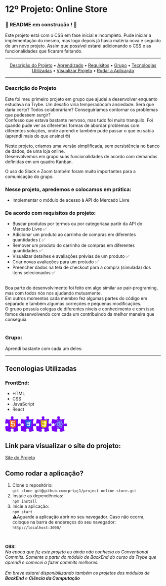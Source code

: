 # 12º Projeto: Online Store

### :construction: README em construção ! :construction:

Este projeto está com o CSS em fase inicial e incompleto. Pude iniciar a implementação do mesmo, mas logo depois já havia matéria nova e seguido de um novo projeto. Assim que possível estarei adicionando o CSS e as funcionalidades que ficaram faltando.
<!-- <p align="center">

<img src="" alt="Header" />
</p> -->
<hr/>
<p align="center">
<a href="#descrição-do-projeto">Descrição do Projeto</a> •
<a href="#nesse-projeto-apredemos-e-colocamos-em-prática">Aprendizado</a> •
<a href="#de-acordo-com-requisitos-do-projeto">Requisitos</a> •
<a href="#">Grupo</a> •
<a href="#tecnologias-utilizadas">Tecnologias Utilizadas</a> •
<a href="#link-para-visualizar-o-site-do-projeto">Visualizar Projeto</a> •
<a href="#como-rodar-a-aplicação">Rodar a Aplicação</a>
</p>
<hr/>

### Descrição do Projeto
Este foi meu primeiro projeto em grupo que ajudei a desenvolver enquanto estudava na Trybe. Um desafio viria temperadocom ansiedade. Será que daria certo? Todos colaborariam? Conseguiriamos contornar os problemas que pudessem surgir? <br>
Confesso que estava bastante nervoso, mas tudo foi muito tranquilo. Foi quando pude ver as diferentes formas de abordar problemas com diferentes soluções, onde aprendi e também pude passar o que eu sabia (aprendi mais do que ensinei 🤓) <br>

Neste projeto, criamos uma versão simplificada, sem persistência no banco de dados, de uma loja online. <br>
Desenvolvemos em grupo suas funcionalidades de acordo com demandas definidas em um quadro Kanban. <br>

O uso do Slack e Zoom também foram muito importantes para a comunicação do grupo.
<br>

### Nesse projeto, apredemos e colocamos em prática:
- Implementar o módulo de acesso à API do Mercado Livre

### De acordo com requisitos do projeto:
- Buscar produtos por termos ou por categoriasa partir da API do Mercado Livre ✅
- Adicionar um produto ao carrinho de compras em diferentes quantidades ( ✅
- Remover um produto do carrinho de compras em diferentes quantidades ✅
- Visualizar detalhes e avaliações prévias de um produto ✅
- Criar novas avaliações para um protudo ✅
- Preencher dados na tela de checkout para a compra (simulada) dos itens selecionados ✅
<br>
Boa parte do desenvolvimento foi feito em algo similar ao pair-programing, mas com todos nós nos ajudando mutuamente.<br>
Em outros momentos cada membro fez algumas partes do código em separado e também algumas correções e pequenas modificações.<br>
O grupo possuía colegas de diferentes níveis e conhecimento e com isso fomos desenvolvendo com cada um contribuindo da melhor maneira que conseguia.<br><br>

### Grupo:
Aprendi bastante com cada um deles:
<!--- [Nome]() -->
<hr/>



## Tecnologias Utilizadas

### FrontEnd:

- HTML
- CSS
- JavaScript
- React

<img src="https://github.com/prtpj1/prtpj1/blob/main/Github%20Imgs/html2.png" width="50" height="50" alt="HTML" /><img src="https://github.com/prtpj1/prtpj1/blob/main/Github Imgs/CSS2.png" width="50" height="50" alt="CSS" /><img src="https://github.com/prtpj1/prtpj1/blob/main/Github Imgs/JavaScript2.png" width="50" height="50" alt="CSS" /><img src="https://github.com/prtpj1/prtpj1/blob/main/Github Imgs/React2.png" width="50" height="50" alt="React Icon" />

## Link para visualizar o site do projeto:

[Site do Projeto](https://prtpj1-online-store.netlify.app/)

## Como rodar a aplicação?

1. Clone o repositório: <br>
`git clone git@github.com:prtpj1/project-online-store.git` 
2. Instale as dependências: <br>
`npm install`
3. Inicie a aplicação: <br>
`npm start` <br>
⚠️Aguarde a aplicação abrir no seu navegador. Caso não ocorra, coloque na barra de endereços do seu navegador: `http://localhost:3000/`

</br>

**OBS:**
</br>
*Na época que fiz este projeto eu ainda não conhecia os Conventional Commits. Somente a partir do módulo de BackEnd do curso da Trybe que aprendi e comecei a fazer commits melhores.
</br>
</br>
Em breve estarei disponibilizando também os projetos dos módulos de **BackEnd** e **Ciência da Computação***
